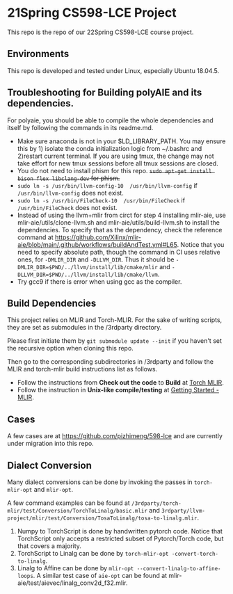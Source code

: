 # 21Spring CS598-LCE Project

This repo is the repo of our 22Spring CS598-LCE course project.

## Environments

This repo is developed and tested under Linux, especially Ubuntu 18.04.5.

## Troubleshooting for Building polyAIE and its dependencies.

For polyaie, you should be able to compile the whole dependencies and itself by following the commands in its readme.md.

* Make sure anaconda is not in your $LD_LIBRARY_PATH. You may ensure this by 1) isolate the conda initialization logic from ~/.bashrc and 2)restart current terminal. If you are using tmux, the change may not take effort for new tmux sessions before all tmux sessions are closed.
* You do not need to install phism for this repo. ~~`sudo apt-get install bison flex libclang-dev` for phism.~~
* `sudo ln -s /usr/bin/llvm-config-10  /usr/bin/llvm-config` if `/usr/bin/llvm-config` does not exist.
* `sudo ln -s /usr/bin/FileCheck-10  /usr/bin/FileCheck`  if `/usr/bin/FileCheck` does not exist.
* Instead of using the llvm+mlir from circt for step 4 installing mlir-aie, use mlir-aie/utils/clone-llvm.sh and mlir-aie/utils/build-llvm.sh to install the dependencies. To specify that as the dependency, check the reference command at https://github.com/Xilinx/mlir-aie/blob/main/.github/workflows/buildAndTest.yml#L65. Notice that you need to specify absolute path, though the command in CI uses relative ones, for `-DMLIR_DIR` and `-DLLVM_DIR`. Thus it should be `-DMLIR_DIR=$PWD/../llvm/install/lib/cmake/mlir` and `-DLLVM_DIR=$PWD/../llvm/install/lib/cmake/llvm`.
* Try gcc9 if there is error when using gcc as the compiler.

## Build Dependencies

This project relies on MLIR and Torch-MLIR. For the sake of writing scripts, they are set as submodules in the /3rdparty directory.

Please first initiate them by `git submodule update --init` if you haven't set the recursive option when cloning this repo.

Then go to the corresponding subdirectories in /3rdparty and follow the MLIR and torch-mlir build instructions list as follows.

* Follow the instructions from **Check out the code** to **Build** at [Torch MLIR](https://github.com/llvm/torch-mlir/blob/main/README.md#check-out-the-code).
* Follow the instruction in **Unix-like compile/testing** at [Getting Started - MLIR](https://mlir.llvm.org/getting_started/).

## Cases
A few cases are at https://github.com/pizhimeng/598-lce and are currently under migration into this repo.

## Dialect Conversion
Many dialect conversions can be done by invoking the passes in `torch-mlir-opt` and `mlir-opt`.

A few command examples can be found at `/3rdparty/torch-mlir/test/Conversion/TorchToLinalg/basic.mlir` and `3rdparty/llvm-project/mlir/test/Conversion/TosaToLinalg/tosa-to-linalg.mlir`.

1. Numpy to TorchScript is done by handwritten pytorch code. Notice that TorchScript only accepts a restricted subset of Pytorch/Torch code, but that covers a majority.
2. TorchScript to Linalg can be done by `torch-mlir-opt -convert-torch-to-linalg`.
3. Linalg to Affine can be done by `mlir-opt --convert-linalg-to-affine-loops`. A similar test case of `aie-opt` can be found at mlir-aie/test/aievec/linalg_conv2d_f32.mlir.